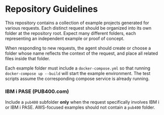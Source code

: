 # Repository Guidelines

This repository contains a collection of example projects generated for various requests. Each distinct request should be organized into its own folder at the repository root. Expect many different folders, each representing an independent example or proof of concept.

When responding to new requests, the agent should create or choose a folder whose name reflects the context of the request, and place all related files inside that folder.

Each example folder must include a `docker-compose.yml` so that running `docker-compose up --build` will start the example environment. The test scripts assume the corresponding compose service is already running.

### IBM i PASE (PUB400.com)

Include a `pub400` subfolder **only** when the request specifically involves IBM i or IBM i PASE. AWS-focused examples should not contain a `pub400` folder.

